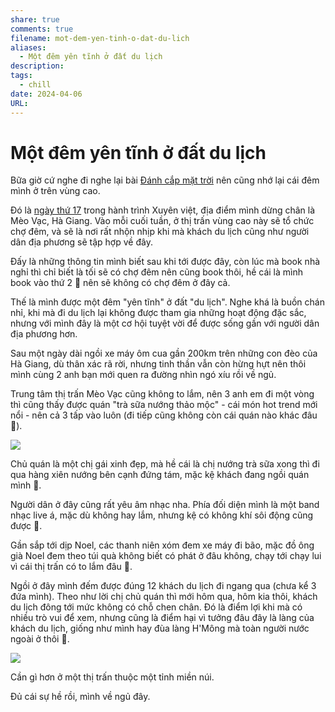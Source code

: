 ```yaml
---
share: true
comments: true
filename: mot-dem-yen-tinh-o-dat-du-lich
aliases:
  - Một đêm yên tĩnh ở đất du lịch
description: 
tags:
  - chill
date: 2024-04-06
URL: 
---
```

# Một đêm yên tĩnh ở đất du lịch  
Bữa giờ cứ nghe đi nghe lại bài [Đánh cắp mặt trời](https://youtu.be/yz7dyDJdmJk) nên cũng nhớ lại cái đêm mình ở trên vùng cao.  
  
Đó là [ngày thứ 17](./xv23-ngay-17.md) trong hành trình Xuyên việt, địa điểm mình dừng chân là Mèo Vạc, Hà Giang. Vào mỗi cuối tuần, ở thị trấn vùng cao này sẽ tổ chức chợ đêm, và sẽ là nơi rất nhộn nhịp khi mà khách du lịch cũng như người dân địa phương sẽ tập hợp về đây.  
  
Đấy là những thông tin mình biết sau khi tới được đây, còn lúc mà book nhà nghỉ thì chỉ biết là tối sẽ có chợ đêm nên cũng book thôi, hề cái là mình book vào thứ 2 🤡 nên sẽ không có chợ đêm ở đây cả.  
  
Thế là mình được một đêm "yên tĩnh" ở đất "du lịch". Nghe khá là buồn chán nhỉ, khi mà đi du lịch lại không được tham gia những hoạt động đặc sắc, nhưng với mình đây là một cơ hội tuyệt vời để được sống gần với người dân địa phương hơn.  
  
Sau một ngày dài ngồi xe máy ôm cua gần 200km trên những con đèo của Hà Giang, dù thân xác rã rời, nhưng tinh thần vẫn còn hừng hựt nên thôi mình cùng 2 anh bạn mới quen ra đường nhìn ngó xíu rồi về ngủ.  
  
Trung tâm thị trấn Mèo Vạc cũng không to lắm, nên 3 anh em đi một vòng thì cũng thấy được quán "trà sữa nướng thảo mộc" - cái món hot trend mới nổi - nên cả 3 tấp vào luôn (đi tiếp cũng không còn cái quán nào khác đâu 🤡).  
  
![](https://i.imgur.com/YNrXtkI.jpeg)  
  
Chủ quán là một chị gái xinh đẹp, mà hề cái là chị nướng trà sữa xong thì đi qua hàng xiên nướng bên cạnh đứng tám, mặc kệ khách đang ngồi quán mình 🤡.  
  
Người dân ở đây cũng rất yêu âm nhạc nha. Phía đối diện mình là một band nhạc live á, mặc dù không hay lắm, nhưng kệ có không khí sôi động cũng được 🤡.  
  
Gần sắp tới dịp Noel, các thanh niên xóm đem xe máy đi bão, mặc đồ ông già Noel đem theo túi quà không biết có phát ở đâu không, chạy tới chạy lui vì cái thị trấn có to lắm đâu 🤡.  
  
Ngồi ở đây mình đếm được đúng 12 khách du lịch đi ngang qua (chưa kể 3 đứa mình). Theo như lời chị chủ quán thì mới hôm qua, hôm kia thôi, khách du lịch đông tới mức không có chỗ chen chân. Đó là điểm lợi khi mà có nhiều trò vui để xem, nhưng cũng là điểm hại vì tưởng đâu đây là làng của khách du lịch, giống như mình hay đùa làng H'Mông mà toàn người nước ngoài ở thôi 🤡.  
  
![](https://i.imgur.com/AibaEmS.png)  
  
Cần gì hơn ở một thị trấn thuộc một tỉnh miền núi.  
  
Đủ cái sự hề rồi, mình về ngủ đây.   
